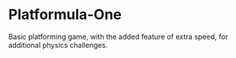 # Platformula-One

Basic platforming game, with the added feature of extra speed, for additional physics challenges.

